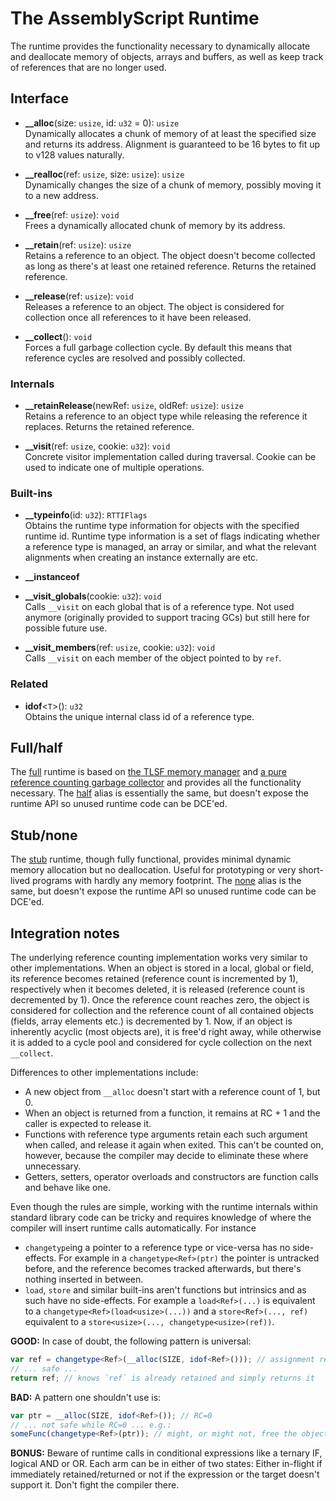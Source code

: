 The AssemblyScript Runtime
==========================

The runtime provides the functionality necessary to dynamically allocate and deallocate memory of objects, arrays and buffers, as well as keep track of references that are no longer used.

Interface
---------

* **__alloc**(size: `usize`, id: `u32` = 0): `usize`<br />
  Dynamically allocates a chunk of memory of at least the specified size and returns its address.
  Alignment is guaranteed to be 16 bytes to fit up to v128 values naturally.

* **__realloc**(ref: `usize`, size: `usize`): `usize`<br />
  Dynamically changes the size of a chunk of memory, possibly moving it to a new address.

* **__free**(ref: `usize`): `void`<br />
  Frees a dynamically allocated chunk of memory by its address.

* **__retain**(ref: `usize`): `usize`<br />
  Retains a reference to an object. The object doesn't become collected as long as there's at least one retained reference. Returns the retained reference.

* **__release**(ref: `usize`): `void`<br />
  Releases a reference to an object. The object is considered for collection once all references to it have been released.

* **__collect**(): `void`<br />
  Forces a full garbage collection cycle. By default this means that reference cycles are resolved and possibly collected.

### Internals

* **__retainRelease**(newRef: `usize`, oldRef: `usize`): `usize`<br />
  Retains a reference to an object type while releasing the reference it replaces. Returns the retained reference.

* **__visit**(ref: `usize`, cookie: `u32`): `void`<br />
  Concrete visitor implementation called during traversal. Cookie can be used to indicate one of multiple operations.

### Built-ins

* **__typeinfo**(id: `u32`): `RTTIFlags`<br />
  Obtains the runtime type information for objects with the specified runtime id. Runtime type information is a set of flags indicating whether a reference type is managed, an array or similar, and what the relevant alignments when creating an instance externally are etc.

* **__instanceof**

* **__visit_globals**(cookie: `u32`): `void`<br />
  Calls `__visit` on each global that is of a reference type. Not used anymore (originally provided to support tracing GCs) but still here for possible future use.

* **__visit_members**(ref: `usize`, cookie: `u32`): `void`<br />
  Calls `__visit` on each member of the object pointed to by `ref`.

### Related

* **idof**<`T`>(): `u32`<br />
  Obtains the unique internal class id of a reference type.

Full/half
---------

The [full](./index-full.ts) runtime is based on [the TLSF memory manager](./tlsf.ts) and [a pure reference counting garbage collector](./pure.ts) and provides all the functionality necessary. The [half](./index-half.ts) alias is essentially the same, but doesn't expose the runtime API so unused runtime code can be DCE'ed.

Stub/none
---------

The [stub](./index-stub.ts) runtime, though fully functional, provides minimal dynamic memory allocation but no deallocation. Useful for prototyping or very short-lived programs with hardly any memory footprint. The [none](./index-none.ts) alias is the same, but doesn't expose the runtime API so unused runtime code can be DCE'ed.

Integration notes
-----------------

The underlying reference counting implementation works very similar to other implementations. When an object is stored in a local, global or field, its reference becomes retained (reference count is incremented by 1), respectively when it becomes deleted, it is released (reference count is decremented by 1). Once the reference count reaches zero, the object is considered for collection and the reference count of all contained objects (fields, array elements etc.) is decremented by 1. Now, if an object is inherently acyclic (most objects are), it is free'd right away, while otherwise it is added to a cycle pool and considered for cycle collection on the next `__collect`.

Differences to other implementations include:

* A new object from `__alloc` doesn't start with a reference count of 1, but 0.
* When an object is returned from a function, it remains at RC + 1 and the caller is expected to release it.
* Functions with reference type arguments retain each such argument when called, and release it again when exited. This can't be counted on, however, because the compiler may decide to eliminate these where unnecessary.
* Getters, setters, operator overloads and constructors are function calls and behave like one.

Even though the rules are simple, working with the runtime internals within standard library code can be tricky and requires knowledge of where the compiler will insert runtime calls automatically. For instance

* `changetype`ing a pointer to a reference type or vice-versa has no side-effects. For example in a `changetype<Ref>(ptr)` the pointer is untracked before, and the reference becomes tracked afterwards, but there's nothing inserted in between.
* `load`, `store` and similar built-ins aren't functions but intrinsics and as such have no side-effects. For example a `load<Ref>(...)` is equivalent to a `changetype<Ref>(load<usize>(...))` and a `store<Ref>(..., ref)` equivalent to a `store<usize>(..., changetype<usize>(ref))`.

**GOOD:** In case of doubt, the following pattern is universal:

```ts
var ref = changetype<Ref>(__alloc(SIZE, idof<Ref>())); // assignment retains, RC=1
// ... safe ...
return ref; // knows `ref` is already retained and simply returns it
```

**BAD:** A pattern one shouldn't use is:

```ts
var ptr = __alloc(SIZE, idof<Ref>()); // RC=0
// ... not safe while RC=0 ... e.g.:
someFunc(changetype<Ref>(ptr)); // might, or might not, free the object!
```

**BONUS:** Beware of runtime calls in conditional expressions like a ternary IF, logical AND or OR. Each arm can be in either of two states: Either in-flight if immediately retained/returned or not if the expression or the target doesn't support it. Don't fight the compiler there.

